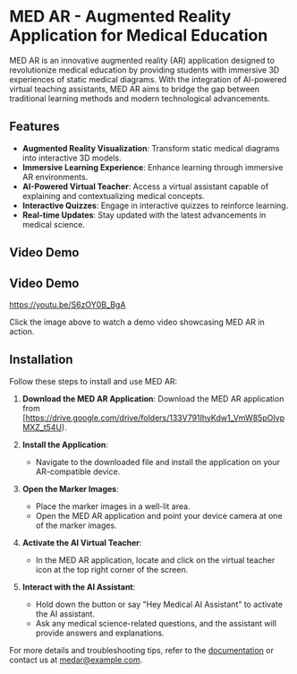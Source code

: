 
# MED AR - Augmented Reality Application for Medical Education

MED AR is an innovative augmented reality (AR) application designed to revolutionize medical education by providing students with immersive 3D experiences of static medical diagrams. With the integration of AI-powered virtual teaching assistants, MED AR aims to bridge the gap between traditional learning methods and modern technological advancements.

## Features

- **Augmented Reality Visualization**: Transform static medical diagrams into interactive 3D models.
- **Immersive Learning Experience**: Enhance learning through immersive AR environments.
- **AI-Powered Virtual Teacher**: Access a virtual assistant capable of explaining and contextualizing medical concepts.
- **Interactive Quizzes**: Engage in interactive quizzes to reinforce learning.
- **Real-time Updates**: Stay updated with the latest advancements in medical science.

## Video Demo
## Video Demo
https://youtu.be/S6zOY0B_BgA

Click the image above to watch a demo video showcasing MED AR in action.

## Installation

Follow these steps to install and use MED AR:

1. **Download the MED AR Application**: Download the MED AR application from [https://drive.google.com/drive/folders/133V791IhyKdw1_VmW85pOIvpMXZ_t54U).
   
2. **Install the Application**:
   - Navigate to the downloaded file and install the application on your AR-compatible device.

3. **Open the Marker Images**:
   - Place the marker images in a well-lit area.
   - Open the MED AR application and point your device camera at one of the marker images.

4. **Activate the AI Virtual Teacher**:
   - In the MED AR application, locate and click on the virtual teacher icon at the top right corner of the screen.
   
5. **Interact with the AI Assistant**:
   - Hold down the button or say "Hey Medical AI Assistant" to activate the AI assistant.
   - Ask any medical science-related questions, and the assistant will provide answers and explanations.

For more details and troubleshooting tips, refer to the [documentation](link-to-your-documentation) or contact us at [medar@example.com](Techavinya6@gmail.com).



